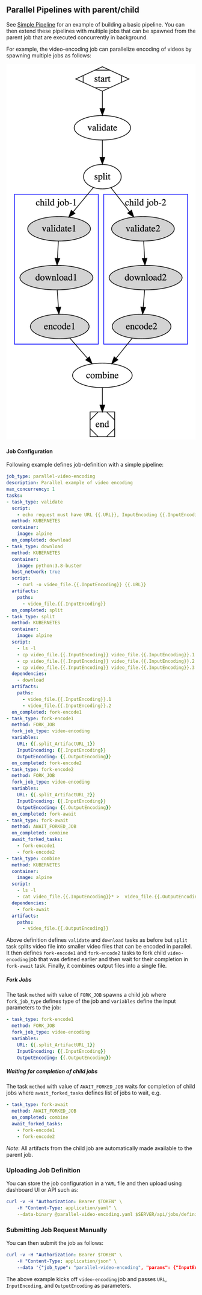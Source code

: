 ## Parallel Pipelines with parent/child
See [Simple Pipeline](pipelines.md) for an example of building a basic pipeline. You can then extend
these pipelines with multiple jobs that can be spawned from the parent job that are executed concurrently 
in background.

For example, the video-encoding job can parallelize encoding of videos by spawning multiple jobs as follows:

![DataFlow](examples/parallel-video-pipeline.png)

#### Job Configuration
Following example defines job-definition with a simple pipeline:
```yaml
job_type: parallel-video-encoding
description: Parallel example of video encoding
max_concurrency: 1
tasks:
- task_type: validate
  script:
    - echo request must have URL {{.URL}}, InputEncoding {{.InputEncoding}} and OutputEncoding {{.OutputEncoding}}
  method: KUBERNETES
  container:
    image: alpine
  on_completed: download
- task_type: download
  method: KUBERNETES
  container:
    image: python:3.8-buster
  host_network: true
  script:
    - curl -o video_file.{{.InputEncoding}} {{.URL}}
  artifacts:
    paths:
      - video_file.{{.InputEncoding}}
  on_completed: split
- task_type: split
  method: KUBERNETES
  container:
    image: alpine
  script:
    - ls -l
    - cp video_file.{{.InputEncoding}} video_file.{{.InputEncoding}}.1
    - cp video_file.{{.InputEncoding}} video_file.{{.InputEncoding}}.2
    - cp video_file.{{.InputEncoding}} video_file.{{.InputEncoding}}.3
  dependencies:
    - download
  artifacts:
    paths:
      - video_file.{{.InputEncoding}}.1
      - video_file.{{.InputEncoding}}.2
  on_completed: fork-encode1
- task_type: fork-encode1
  method: FORK_JOB
  fork_job_type: video-encoding
  variables:
    URL: {{.split_ArtifactURL_1}}
    InputEncoding: {{.InputEncoding}}
    OutputEncoding: {{.OutputEncoding}}
  on_completed: fork-encode2
- task_type: fork-encode2
  method: FORK_JOB
  fork_job_type: video-encoding
  variables:
    URL: {{.split_ArtifactURL_2}}
    InputEncoding: {{.InputEncoding}}
    OutputEncoding: {{.OutputEncoding}}
  on_completed: fork-await
- task_type: fork-await
  method: AWAIT_FORKED_JOB
  on_completed: combine
  await_forked_tasks:
    - fork-encode1
    - fork-encode2
- task_type: combine
  method: KUBERNETES
  container:
    image: alpine
  script:
    - ls -l
    - cat video_file.{{.InputEncoding}}* >  video_file.{{.OutputEncoding}}
  dependencies:
    - fork-await
  artifacts:
    paths:
      - video_file.{{.OutputEncoding}}
```

Above definition defines `validate` and `download` tasks as before but `split` task splits video file into smaller
video files that can be encoded in parallel. It then defines `fork-encode1` and `fork-encode2` tasks to fork child `video-encoding`
job that was defined earlier and then wait for their completion in `fork-await` task. Finally, it combines output
files into a single file.

##### Fork Jobs
The task `method` with value of `FORK_JOB` spawns a child job where `fork_job_type` defines type of the job
and `variables` define the input parameters to the job:
```yaml
- task_type: fork-encode1
  method: FORK_JOB
  fork_job_type: video-encoding
  variables:
    URL: {{.split_ArtifactURL_1}}
    InputEncoding: {{.InputEncoding}}
    OutputEncoding: {{.OutputEncoding}}
```

##### Waiting for completion of child jobs
The task `method` with value of `AWAIT_FORKED_JOB` waits for completion of child jobs where `await_forked_tasks` defines
list of jobs to wait, e.g.
```yaml
- task_type: fork-await
  method: AWAIT_FORKED_JOB
  on_completed: combine
  await_forked_tasks:
    - fork-encode1
    - fork-encode2
```

*Note*: All artifacts from the child job are automatically made available to the parent job.


### Uploading Job Definition
You can store the job configuration in a `YAML` file and then upload using dashboard UI or API such as:

```yaml
curl -v -H "Authorization: Bearer $TOKEN" \
    -H "Content-Type: application/yaml" \
    --data-binary @parallel-video-encoding.yaml $SERVER/api/jobs/definitions
```
### Submitting Job Request Manually
You can then submit the job as follows:

```yaml
curl -v -H "Authorization: Bearer $TOKEN" \
    -H "Content-Type: application/json" \
    --data '{"job_type": "parallel-video-encoding", "params": {"InputEncoding": "MP4", "OutputEncoding": "WebM", "URL": "https://github.com"}}' $SERVER/api/jobs/requests
```
The above example kicks off `video-encoding` job and passes `URL`, `InputEncoding`, and `OutputEncoding` as parameters.
